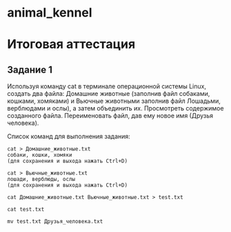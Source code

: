 # animal_kennel

# Итоговая аттестация

## Задание 1
Используя команду cat в терминале операционной системы Linux, создать
два файла: Домашние животные (заполнив файл собаками, кошками,
хомяками) и Вьючные животными заполнив файл Лошадьми, верблюдами и
ослы), а затем объединить их. Просмотреть содержимое созданного файла.
Переименовать файл, дав ему новое имя (Друзья человека).

Список команд для выполнения задания:
```
cat > Домашние_животные.txt
собаки, кошки, хомяки
(для сохранения и выхода нажать Ctrl+D)

cat > Вьючные_животные.txt
лошади, верблюды, ослы
(для сохранения и выхода нажать Ctrl+D)

cat Домашние_животные.txt Вьючные_животные.txt > test.txt

cat test.txt

mv test.txt Друзья_человека.txt
```
